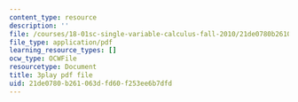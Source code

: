```yaml
---
content_type: resource
description: ''
file: /courses/18-01sc-single-variable-calculus-fall-2010/21de0780b261063dfd60f253ee6b7dfd_2keGgDBJKGU.pdf
file_type: application/pdf
learning_resource_types: []
ocw_type: OCWFile
resourcetype: Document
title: 3play pdf file
uid: 21de0780-b261-063d-fd60-f253ee6b7dfd
---
```

